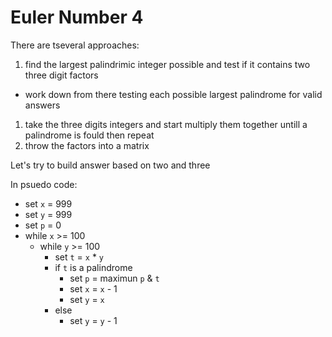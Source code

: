 # Euler Number 4

There are tseveral approaches:

 1. find the largest palindrimic integer possible and test if it contains two three digit factors
- work down from there testing each possible largest palindrome for valid answers
 1. take the three digits integers and start multiply them together untill a palindrome is fould then repeat
 1. throw the factors into a matrix

 Let's try to build answer based on two and three

 In psuedo code:

- set `x` = 999
- set `y` = 999
- set `p` = 0
- while `x` >= 100
    - while `y` >= 100
       - set `t` = `x` * `y`
       - if `t` is a palindrome
           - set `p` = maximun `p` & `t`
           - set `x` = `x` - 1
           - set `y` = `x`
       - else
           - set `y` = `y` - 1